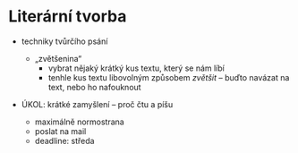 # Literární tvorba

  * techniky tvůrčího psání
    * „zvětšenina“
      * vybrat nějaký krátký kus textu, který se nám líbí
      * tenhle kus textu libovolným způsobem _zvětšit_  – buďto navázat na text, nebo ho nafouknout



  * ÚKOL: krátké zamyšlení – proč čtu a píšu
    * maximálně normostrana
    * poslat na mail
    * deadline: středa




